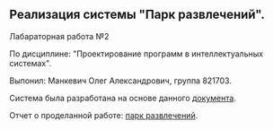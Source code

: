 Реализация системы "Парк развлечений".
------------

Лабараторная работа №2

По дисциплине: "Проектирование программ в интеллектуальных системах".

Выпонил: Манкевич Олег Александрович, группа 821703.

Система была разработана на основе данного [документа](https://docs.google.com/document/d/1oVkUeB7-drC_Pk7Mas2852BAfuaKHwu_NNpWLc49kIY/edit).

Отчет о проделанной работе: [парк развлечений](https://docs.google.com/document/d/1eWNTMRfZz17xr0Cp6PX9NhZE-dAOxoJKE9MCxU_uWIU/edit?usp=sharing).
